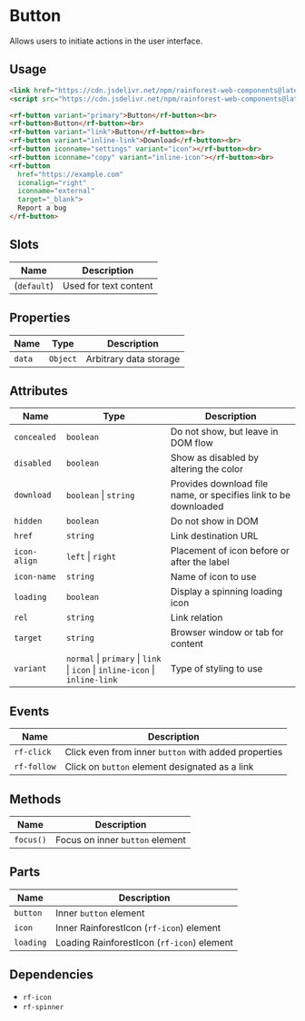 # Button

Allows users to initiate actions in the user interface.

## Usage

``` html
<link href="https://cdn.jsdelivr.net/npm/rainforest-web-components@latest/rainforest.css" rel="stylesheet">
<script src="https://cdn.jsdelivr.net/npm/rainforest-web-components@latest/components/button.js" type="module"></script>
```

``` html
<rf-button variant="primary">Button</rf-button><br>        
<rf-button>Button</rf-button><br> 
<rf-button variant="link">Button</rf-button><br>
<rf-button variant="inline-link">Download</rf-button><br>  
<rf-button iconname="settings" variant="icon"></rf-button><br>  
<rf-button iconname="copy" variant="inline-icon"></rf-button><br>  
<rf-button 
  href="https://example.com" 
  iconalign="right" 
  iconname="external" 
  target="_blank">
  Report a bug
</rf-button>
```

## Slots

| Name | Description |
| --- | --- |
| (`default`) | Used for text content |

## Properties

| Name | Type | Description |
| --- | --- | --- |
| `data` | `Object` | Arbitrary data storage |

## Attributes

| Name | Type | Description |
| --- | --- | --- |
| `concealed` | `boolean` | Do not show, but leave in DOM flow|      
| `disabled` | `boolean` | Show as disabled by altering the color |
| `download` | `boolean` \| `string` | Provides download file name, or specifies link to be downloaded |
| `hidden` | `boolean` | Do not show in DOM |      
| `href` | `string` | Link destination URL |      
| `icon-align` | `left` \| `right` | Placement of icon before or after the label |
| `icon-name` | `string` | Name of icon to use |
| `loading` | `boolean` | Display a spinning loading icon |
| `rel` | `string` | Link relation |
| `target` | `string` | Browser window or tab for content |
| `variant` | `normal` \| `primary` \| `link` \| `icon` \| `inline-icon` \| `inline-link` | Type of styling to use |

## Events

| Name | Description |
| --- | --- |
| `rf-click` | Click even from inner `button` with added properties |
| `rf-follow` | Click on `button` element designated as a link |

## Methods

| Name | Description |
| --- | --- |
| `focus()` | Focus on inner `button` element |

## Parts

| Name | Description |
| --- | --- |
| `button` | Inner `button` element |
| `icon` | Inner RainforestIcon (`rf-icon`) element |
| `loading` | Loading RainforestIcon (`rf-icon`) element |

## Dependencies

- `rf-icon`
- `rf-spinner`
